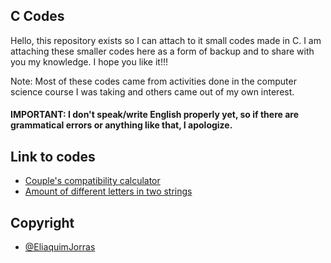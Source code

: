 ## C Codes

Hello, this repository exists so I can attach to it small codes made in C. I am attaching these smaller codes here as a form of backup and to share with you my knowledge. I hope you like it!!!

Note: Most of these codes came from activities done in the computer science course I was taking and others came out of my own interest.

#### IMPORTANT: I don't speak/write English properly yet, so if there are grammatical errors or anything like that, I apologize.

## Link to codes

 - [Couple's compatibility calculator](https://github.com/EliaquimJorras/C-Codes/tree/main/C-Codes/Couple's-compatibility-calculator)
 - [Amount of different letters in two strings](https://github.com/EliaquimJorras/C-Codes/tree/main/C-Codes/Quantity-different-letters)

## Copyright

- [@EliaquimJorras](https://github.com/EliaquimJorras)

